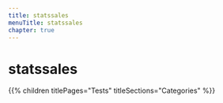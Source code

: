 ```yaml
---
title: statssales
menuTitle: statssales
chapter: true
---
```


# statssales

{{% children titlePages="Tests" titleSections="Categories" %}}
